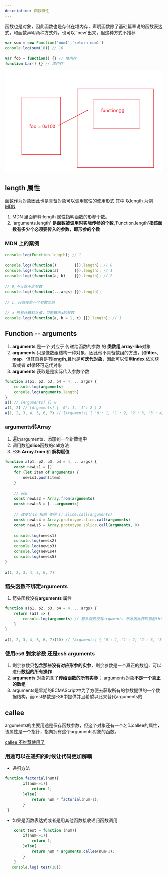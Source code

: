 ```yaml
---
description: 函数特性
---
```


函数也是对象，因此函数也是存储在堆内存，声明函数除了基础篇章说的函数表达式，和函数声明两种方式外，也可以
'new'出来，但这种方式不推荐

~~~js
var sum = new Function('num1','return num1')
console.log(sum(10)) // 10

var foo = function() {} // 堆内存
function bar() {} // 堆内存
~~~
![](/images/2023-07-18-14-29-31.png)




## length 属性
函数作为对象因此也是具备对象可以调用属性的使用形式 其中 以length 为例
[MDN](https://developer.mozilla.org/zh-CN/docs/Web/JavaScript/Reference/Global_Objects/Function/length)

1. MDN 里面解释:length 属性指明函数的形参个数。
2. 'arguments.length' **是函数被调用时实际传参的个数**,'Function.length'**指该函数有多少个必须要传入的参数，即形参的个数**

### MDN 上的案例
~~~js
console.log(Function.length); // 1

console.log((function()        {}).length); // 0
console.log((function(a)       {}).length); // 1
console.log((function(a, b)    {}).length); // 2

// 0,不计算不定参数
console.log((function(...args) {}).length); 

// 1，只有在第一个参数之前

// a 形参计算默认值，只能算出a的参数
console.log((function(a, b = 1, c) {}).length); // 1
~~~


## Function -- arguments
1. **arguments** 是一个 对应于 传递给函数的参数 的 **类数组 array-like**对象
2. **arguments** 只是像数组结构一种对象，因此他不具备数组的方法，如**filter、map**，但其自身是有**length**,且也是**可迭代对象**，因此可以使用**index** 依次获取或者 **of**循环可迭代对象
3. **arguments** 获取是是实际传入参数个数
~~~js
function a(p1, p2, p3, p4 = 4, ...args) {
	console.log(arguments)
	console.log(arguments.length)
}
a() // [Arguments] {} 0
a(1, 2) // [Arguments] { '0': 1, '1': 2 } 2
a(1, 2, 3, 4, 5, 6, 7) // [Arguments] { '0': 1, '1': 2, '2': 3, '3': 4, '4': 5, '5': 6, '6': 7 }  7
~~~
### arguments转Array
1. 遍历arguments，添加到一个新数组中
2. 调用数组**slice**函数的call方法
3. ES6 **Array.from** 和 **解构赋值**
~~~js
function a(p1, p2, p3, p4 = 4, ...args) {
	const newLs1 = []
	for (let item of arguments) {
		newLs1.push(item)
	}

	// es6
	const newLs2 = Array.from(arguments)
	const newLs3 = [...arguments]

	// 改变this 指向 等同 [].slice.call(arguments)
	const newLs4 = Array.prototype.slice.call(arguments)
	const newLs5 = Array.prototype.splice.call(arguments, 0)

	console.log(newLs1)
	console.log(newLs2)
	console.log(newLs3)
	console.log(newLs4)
	console.log(newLs5)
}

a(1, 2, 3, 4, 5, 6, 7)

~~~
### 箭头函数不绑定arguments
1. 箭头函数没有**arguments** 属性
~~~js
function a(p1, p2, p3, p4 = 4, ...args) {
	return (a1) => {
		console.log(arguments) // 箭头函数没有arguments 熟悉因此获取当前this为最外层函数的
	}
}

a(1, 2, 3, 4, 5, 6, 7)(10) // [Arguments] { '0': 1, '1': 2, '2': 3, '3': 4, '4': 5, '5': 6, '6': 7 }


~~~

### 使用es6 剩余参数 还是es5 arguments

1. 剩余参数只**包含那些没有对应形参的实参**，剩余参数是一个真正的数组，可以进行**数组的所有操作**
2. **arguments** 对象包含了**传给函数的所有实参**；  arguments对象**不是一个真正的数组**
3. arguments是早期的ECMAScript中为了方便去获取所有的参数提供的一个数据结构，而rest参数是ES6中提供并且希望以此来替代arguments的


## callee
arguments的主要用途是保存函数参数，但这个对象还有一个名叫callee的属性，该属性是一个指针，指向拥有这个arguments对象的函数。

[callee 不推荐使用了](https://developer.mozilla.org/zh-CN/docs/Web/JavaScript/Reference/Functions/arguments/callee)
### 用途可以在递归的时候让代码更加解耦
* 递归方法
~~~js
function factorial(num){
        if(num<=1){
            return 1;
        }else{
            return num * factorial(num-1);
        }
 }
~~~
* 如果是函数表达式或者是用其他函数接收递归函数调用
~~~js
    const test = function (num){
        if(num<=1){
            return 1;
        }else{
            return num * arguments.callee(num-1);
        }
    }
   console.log( test(10))
~~~
